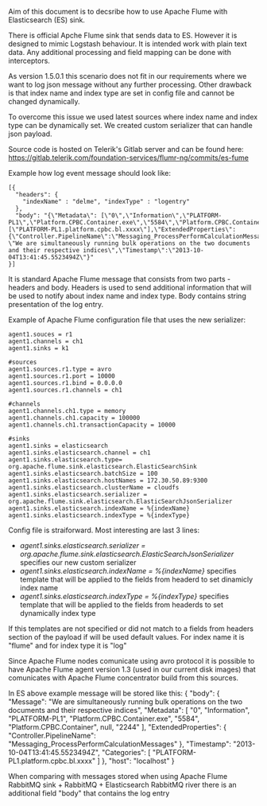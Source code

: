 Aim of this document is to decsribe how to use Apache Flume with Elasticsearch (ES) sink.

There is official Apche Flume sink that sends data to ES. However it is designed to mimic Logstash behaviour. It is intended work with plain text data. Any additional processing and field mapping can be done with interceptors.

As version 1.5.0.1 this scenario does not fit in our requirements where we want to log json message without any further processing. Other drawback is that index name and index type are set in config file and cannot be changed dynamically. 

To overcome this issue we used latest sources where index name and index type can be dynamically set. We created custom serializer that can handle json payload. 

Source code is hosted on Telerik's Gitlab server and can be found here: https://gitlab.telerik.com/foundation-services/flumr-ng/commits/es-fume

Example how log event message should look like:

    [{
      "headers": {
        "indexName" : "delme", "indexType" : "logentry"
      },
      "body": "{\"Metadata\": [\"0\",\"Information\",\"PLATFORM-PL1\",\"Platform.CPBC.Container.exe\",\"5584\",\"Platform.CPBC.Container\",null,\"2244\"],\"Categories\": [\"PLATFORM-PL1.platform.cpbc.bl.xxxx\"],\"ExtendedProperties\": {\"Controller.PipelineName\":\"Messaging_ProcessPerformCalculationMessages\"},\"Message\": \"We are simultaneously running bulk operations on the two documents and their respective indices\",\"Timestamp\":\"2013-10-04T13:41:45.5523494Z\"}"    
    }]

It is standard Apache Flume message that consists from two parts - headers and body.
Headers is used to send additional information that will be used to notify about index name and index type.
Body contains string presentation of the log entry.

Example of Apache Flume configuration file that uses the new serializer:

    agent1.souces = r1
    agent1.channels = ch1
    agent1.sinks = k1
    
    #sources
    agent1.sources.r1.type = avro
    agent1.sources.r1.port = 10000
    agent1.sources.r1.bind = 0.0.0.0
    agent1.sources.r1.channels = ch1
    
    #channels
    agent1.channels.ch1.type = memory
    agent1.channels.ch1.capacity = 100000
    agent1.channels.ch1.transactionCapacity = 10000
    
    #sinks
    agent1.sinks = elasticsearch
    agent1.sinks.elasticsearch.channel = ch1
    agent1.sinks.elasticsearch.type= org.apache.flume.sink.elasticsearch.ElasticSearchSink
    agent1.sinks.elasticsearch.batchSize = 100
    agent1.sinks.elasticsearch.hostNames = 172.30.50.89:9300
    agent1.sinks.elasticsearch.clusterName = cloudfs
    agent1.sinks.elasticsearch.serializer = org.apache.flume.sink.elasticsearch.ElasticSearchJsonSerializer
    agent1.sinks.elasticsearch.indexName = %{indexName}
    agent1.sinks.elasticsearch.indexType = %{indexType}

Config file is straiforward. Most interesting are last 3 lines:

 - *agent1.sinks.elasticsearch.serializer =
   org.apache.flume.sink.elasticsearch.ElasticSearchJsonSerializer*
   specifies our new custom serializer
 - *agent1.sinks.elasticsearch.indexName = %{indexName}* specifies template that will be applied to the fields from headerd to set dinamicly index name 
 - *agent1.sinks.elasticsearch.indexType = %{indexType}* specifies template that will be applied to the fields from headerds to set dynamically index type 

If this templates are not specified or did not match to a fields from headers section of the payload if will be used default values. For index name it is "flume" and for index type it is "log"

Since Apache Flume nodes comunicate using avro protocol it is possible to have Apache Flume agent version 1.3 (used in our current disk images) that comunicates with Apache Flume concentrator build from this sources.

In ES above example message will be stored like this:
    {
        "body": {
          "Message": "We are simultaneously running bulk operations on the two documents and their respective indices",
          "Metadata": [
            "0",
            "Information",
            "PLATFORM-PL1",
            "Platform.CPBC.Container.exe",
            "5584",
            "Platform.CPBC.Container",
            null,
            "2244"
          ],
          "ExtendedProperties": {
            "Controller.PipelineName": "Messaging_ProcessPerformCalculationMessages"
          },
          "Timestamp": "2013-10-04T13:41:45.5523494Z",
          "Categories": [
            "PLATFORM-PL1.platform.cpbc.bl.xxxx"
          ]
        },
        "host": "localhost"
    }

When comparing with messages stored when using Apache Flume RabbitMQ sink + RabbitMQ +  Elasticsearch RabbitMQ river there is an additional field "body" that contains the log entry
